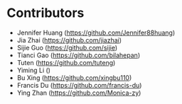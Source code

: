 # Contributors

- Jennifer Huang (https://github.com/Jennifer88huang)
- Jia Zhai (https://github.com/jiazhai)
- Sijie Guo (https://github.com/sijie)
- Tianci Gao (https://github.com/bilahepan)
- Tuten (https://github.com/tuteng)
- Yiming Li ()
- Bu Xing (https://github.com/xingbu110)
- Francis Du (https://github.com/francis-du)
- Ying Zhan (https://github.com/Monica-zy)